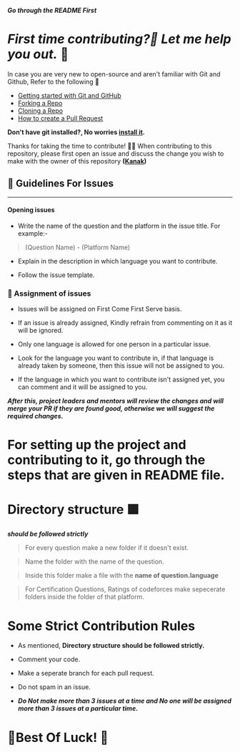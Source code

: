 ***Go through the README First***

# ***First time contributing?🤔 Let me help you out.*** 🎉

In case you are very new to open-source and aren't familiar with Git and Github, Refer to the following 🤗

- [Getting started with Git and GitHub](https://docs.github.com/en/free-pro-team@latest/github/getting-started-with-github)
- [Forking a Repo](https://help.github.com/en/github/getting-started-with-github/fork-a-repo)
- [Cloning a Repo](https://help.github.com/en/desktop/contributing-to-projects/creating-a-pull-request)
- [How to create a Pull Request](https://opensource.com/article/19/7/create-pull-request-github)

**Don't have git installed?, No worries [install it](https://help.github.com/articles/set-up-git/).**

Thanks for taking the time to contribute! 🐱‍🏍 
When contributing to this repository, please first open an issue and discuss the change you wish to make with the owner of this repository **([Kanak](https://github.com/kanak22))**

## 🎇 Guidelines For Issues
---

#### Opening issues

- Write the name of the question and the platform in the issue title. For example:- 

> (Question Name) - (Platform Name)

- Explain in the description in which language you want to contribute.

- Follow the issue template.

### 🎇 Assignment of issues 

- Issues will be assigned on First Come First Serve basis.

- If an issue is already assigned, Kindly refrain from commenting on it as it will be ignored.

- Only one language is allowed for one person in a particular issue.

- Look for the language you want to contribute in, if that language is already taken by someone, then this issue will not be assigned to you.

- If the language in which you want to contribute isn't assigned yet, you can comment and it will be assigned to you.

***After this, project leaders and mentors will review the changes and will merge your PR if they are found good, otherwise we will suggest the required changes.***

# For setting up the project and contributing to it, go through the steps that are given in README file. 

# Directory structure 🟪

***should be followed strictly***

> For every question make a new folder if it doesn't exist.

> Name the folder with the name of the question.

> Inside this folder make a file with the **name of question.language** 

> For Certification Questions, Ratings of codeforces make sepecerate folders inside the folder of that platform.

# Some Strict Contribution Rules

- As mentioned, **Directory structure should be followed strictly.**

- Comment your code.

- Make a seperate branch for each pull request.

-  Do not spam in an issue.

- ***Do Not make more than 3 issues at a time and No one will be assigned more than 3 issues at a particular time.***

# 🎉Best Of Luck! 🎉

